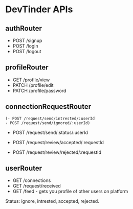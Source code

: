 # DevTinder APIs

## authRouter

- POST /signup
- POST /login
- POST /logout

## profileRouter

- GET /profile/view
- PATCH /profile/edit
- PATCH /profile/password

## connectionRequestRouter

    (- POST /request/send/intrested/:userId
    - POST /request/send/ignored/:userId)
- POST /request/send/:status/:userId 

- POST /request/review/accepted/:requestId
- POST /request/review/rejected/:requestId

## userRouter

- GET /connections
- GET /request/received
- GET /feed - gets you profile of other users on platform

Status: ignore, intrested, accepted, rejected.

